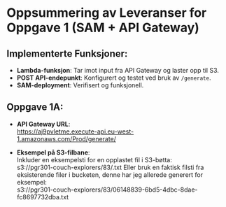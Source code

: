 # Oppsummering av Leveranser for Oppgave 1 (SAM + API Gateway)

## Implementerte Funksjoner:
- **Lambda-funksjon**: Tar imot input fra API Gateway og laster opp til S3.
- **POST API-endepunkt**: Konfigurert og testet ved bruk av `/generate`.
- **SAM-deployment**: Verifisert og funksjonell.

## Oppgave 1A:
- **API Gateway URL**:  
https://aj9pvletme.execute-api.eu-west-1.amazonaws.com/Prod/generate/


- **Eksempel på S3-filbane**:  
Inkluder en eksempelsti for en opplastet fil i S3-bøtta:  
s3://pgr301-couch-explorers/83/<filnavn>.txt
Eller bruk en faktisk filsti fra eksisterende filer i bucketen, denne har jeg allerede generert for eksempel:  
s3://pgr301-couch-explorers/83/06148839-6bd5-4dbc-8dae-fc8697732dba.txt